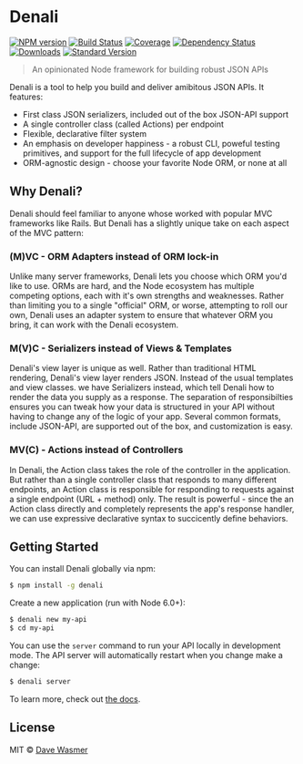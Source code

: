# Denali

[![NPM version][npm-image]][npm-url]
[![Build Status][travis-image]][travis-url]
[![Coverage][coverage-image]][coverage-url]
[![Dependency Status][depstat-image]][depstat-url]
[![Downloads][download-image]][npm-url]
[![Standard Version][sv-image]][sv-url]

> An opinionated Node framework for building robust JSON APIs

Denali is a tool to help you build and deliver amibitous JSON APIs. It features:

 * First class JSON serializers, included out of the box JSON-API support
 * A single controller class (called Actions) per endpoint
 * Flexible, declarative filter system
 * An emphasis on developer happiness - a robust CLI, poweful testing primitives,
   and support for the full lifecycle of app development
 * ORM-agnostic design - choose your favorite Node ORM, or none at all

## Why Denali?

Denali should feel familiar to anyone whose worked with popular MVC frameworks
like Rails. But Denali has a slightly unique take on each aspect of the MVC
pattern:

### (M)VC - ORM Adapters instead of ORM lock-in

Unlike many server frameworks, Denali lets you choose which ORM you'd like to
use. ORMs are hard, and the Node ecosystem has multiple competing options, each
with it's own strengths and weaknesses. Rather than limiting you to a single
"official" ORM, or worse, attempting to roll our own, Denali uses an adapter
system to ensure that whatever ORM you bring, it can work with the Denali
ecosystem.

### M(V)C - Serializers instead of Views & Templates

Denali's view layer is unique as well. Rather than traditional HTML rendering,
Denali's view layer renders JSON. Instead of the usual templates and view
classes.  we have Serializers instead, which tell Denali how to render the data
you supply as a response. The separation of responsibilties ensures you can
tweak how your data is structured in your API without having to change any of
the logic of your app. Several common formats, include JSON-API, are supported
out of the box, and customization is easy.

### MV(C) - Actions instead of Controllers

In Denali, the Action class takes the role of the controller in the application.
But rather than a single controller class that responds to many different
endpoints, an Action class is responsible for responding to requests against
a single endpoint (URL + method) only. The result is powerful - since the
an Action class directly and completely represents the app's response handler,
we can use expressive declarative syntax to succicently define behaviors.

## Getting Started

You can install Denali globally via npm:

```sh
$ npm install -g denali
```

Create a new application (run with Node 6.0+):

```sh
$ denali new my-api
$ cd my-api
```

You can use the `server` command to run your API locally in development mode.
The API server will automatically restart when you change make a change:

```sh
$ denali server
```

To learn more, check out [the docs](http://denali.js.org/).

## License

MIT © [Dave Wasmer](http://davewasmer.com)


[npm-url]: https://npmjs.org/package/denali
[npm-image]: https://img.shields.io/npm/v/denali.svg?style=flat-square

[travis-url]: https://travis-ci.org/denali-js/denali
[travis-image]: https://img.shields.io/travis/denali-js/denali/master.svg?style=flat-square

[coverage-url]: https://codeclimate.com/github/denali-js/denali
[coverage-image]: https://img.shields.io/codeclimate/coverage/github/denali-js/denali.svg

[depstat-url]: https://david-dm.org/denali-js/denali
[depstat-image]: https://david-dm.org/denali-js/denali/status.svg?style=flat-square

[download-image]: https://img.shields.io/npm/dm/denali.svg?style=flat-square

[sv-url]: https://github.com/conventional-changelog/standard-version
[sv-image]: https://img.shields.io/badge/release-standard%20version-brightgreen.svg?style=flat-square

